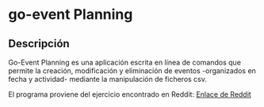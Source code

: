 # go-event Planning
## Descripción

Go-Event Planning es una aplicación escrita en línea de comandos que permite la creación,
modificación y eliminación de eventos -organizados en fecha y actividad- mediante la manipulación de 
ficheros csv.

El programa proviene del ejercicio encontrado en Reddit:
[Enlace de Reddit](https://www.reddit.com/r/dailyprogrammer/comments/pihtx/intermediate_challenge_1)